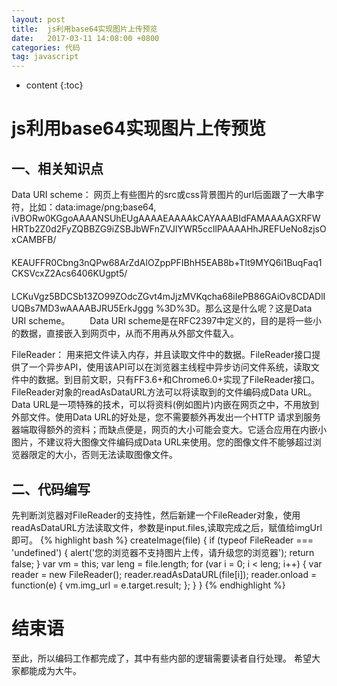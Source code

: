 ```yaml
---
layout: post
title:  js利用base64实现图片上传预览
date:   2017-03-11 14:08:00 +0800
categories: 代码
tag: javascript
---
```


* content
{:toc}

js利用base64实现图片上传预览
====================================

一、相关知识点
------------------------------------
Data URI scheme：
    网页上有些图片的src或css背景图片的url后面跟了一大串字符，比如：data:image/png;base64,　 iVBORw0KGgoAAAANSUhEUgAAAAEAAAAkCAYAAABIdFAMAAAAGXRFWHRTb2Z0d2FyZQBBZG9iZSBJbWFnZVJlYWR5ccllPAAAAHhJREFUeNo8zjsOxCAMBFB/ 　 KEAUFFR0Cbng3nQPw68ArZdAlOZppPFIBhH5EAB8b+Tlt9MYQ6i1BuqFaq1CKSVcxZ2Acs6406KUgpt5/ 　 LCKuVgz5BDCSb13ZO99ZOdcZGvt4mJjzMVKqcha68iIePB86GAiOv8CDADlIUQBs7MD3wAAAABJRU5ErkJggg %3D%3D。那么这是什么呢？这是Data URI scheme。
　　Data URI scheme是在RFC2397中定义的，目的是将一些小的数据，直接嵌入到网页中，从而不用再从外部文件载入。

FileReader：
    用来把文件读入内存，并且读取文件中的数据。FileReader接口提供了一个异步API，使用该API可以在浏览器主线程中异步访问文件系统，读取文件中的数据。到目前文职，只有FF3.6+和Chrome6.0+实现了FileReader接口。
    FileReader对象的readAsDataURL方法可以将读取到的文件编码成Data URL。Data URL是一项特殊的技术，可以将资料(例如图片)内嵌在网页之中，不用放到外部文件。使用Data URL的好处是，您不需要额外再发出一个HTTP 请求到服务器端取得额外的资料；而缺点便是，网页的大小可能会变大。它适合应用在内嵌小图片，不建议将大图像文件编码成Data URL来使用。您的图像文件不能够超过浏览器限定的大小，否则无法读取图像文件。

二、代码编写
------------------------------------
先判断浏览器对FileReader的支持性，然后新建一个FileReader对象，使用readAsDataURL方法读取文件，参数是input.files,读取完成之后，赋值给imgUrl即可。
{% highlight bash %}
createImage(file) {
    if (typeof FileReader === 'undefined') {
        alert('您的浏览器不支持图片上传，请升级您的浏览器');
        return false;
    }
    var vm = this;
    var leng = file.length;
    for (var i = 0; i < leng; i++) {
        var reader = new FileReader();
        reader.readAsDataURL(file[i]);
        reader.onload = function(e) {
            vm.img_url = e.target.result;
        };
    }
}
{% endhighlight %}

结束语
====================================
至此，所以编码工作都完成了，其中有些内部的逻辑需要读者自行处理。
希望大家都能成为大牛。